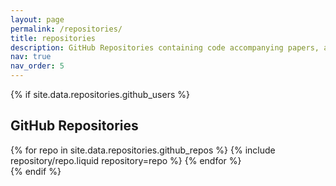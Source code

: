 ```yaml
---
layout: page
permalink: /repositories/
title: repositories
description: GitHub Repositories containing code accompanying papers, and/or functions that are useful
nav: true
nav_order: 5
---
```


{% if site.data.repositories.github_users %}



## GitHub Repositories

<div class="repositories d-flex flex-wrap flex-md-row flex-column justify-content-between align-items-center">
  {% for repo in site.data.repositories.github_repos %}
    {% include repository/repo.liquid repository=repo %}
  {% endfor %}
</div>
{% endif %}
